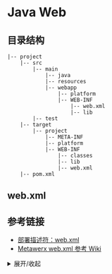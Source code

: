# Java Web

## 目录结构

```
|-- project
    |-- src
        |-- main
            |-- java
            |-- resources
            |-- webapp
                |-- platform
                |-- WEB-INF
                    |-- web.xml
                    |-- lib
        |-- test
    |-- target
        |-- project
            |-- META-INF
            |-- platform
            |-- WEB-INF
                |-- classes
                |-- lib
                |-- web.xml
    |-- pom.xml
```

## web.xml

## 参考链接

- [部署描述符：web.xml](https://cloud.google.com/appengine/docs/standard/java/config/webxml)
- [Metawerx web.xml 参考 Wiki](https://wiki.metawerx.net/wiki/Web.xml)

<details><summary>展开/收起</summary>
```java
    productionOrderDao.updateProductionProcedureCount(productionProcedure.getProductionprocedureid(), MathUtils.sub(0, productionOrder.getNumber()));
```
</details>



